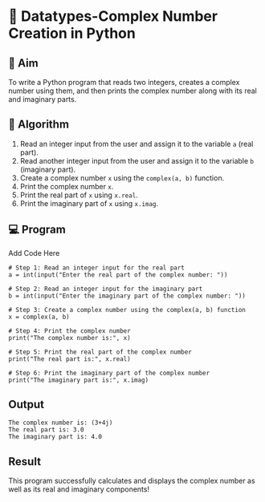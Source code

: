 # 🧮 Datatypes-Complex Number Creation in Python

## 🎯 Aim
To write a Python program that reads two integers, creates a complex number using them, and then prints the complex number along with its real and imaginary parts.

## 🧠 Algorithm
1. Read an integer input from the user and assign it to the variable `a` (real part).
2. Read another integer input from the user and assign it to the variable `b` (imaginary part).
3. Create a complex number `x` using the `complex(a, b)` function.
4. Print the complex number `x`.
5. Print the real part of `x` using `x.real`.
6. Print the imaginary part of `x` using `x.imag`.

## 💻 Program
Add Code Here
```
# Step 1: Read an integer input for the real part
a = int(input("Enter the real part of the complex number: "))

# Step 2: Read an integer input for the imaginary part
b = int(input("Enter the imaginary part of the complex number: "))

# Step 3: Create a complex number using the complex(a, b) function
x = complex(a, b)

# Step 4: Print the complex number
print("The complex number is:", x)

# Step 5: Print the real part of the complex number
print("The real part is:", x.real)

# Step 6: Print the imaginary part of the complex number
print("The imaginary part is:", x.imag)
```

## Output
```
The complex number is: (3+4j)
The real part is: 3.0
The imaginary part is: 4.0
```
## Result
This program successfully calculates and displays the complex number as well as its real and imaginary components!
